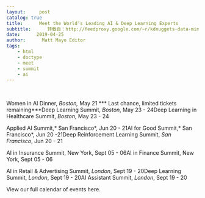 ```yaml
---
layout:     post
catalog: true
title:      Meet the World’s Leading AI & Deep Learning Experts
subtitle:      转载自：http://feedproxy.google.com/~r/kdnuggets-data-mining-analytics/~3/xptyFDgD6q4/rework-meet-worlds-leading-ai-deep-learning-experts.html
date:      2019-04-25
author:      Matt Mayo Editor
tags:
    - html
    - doctype
    - meet
    - summit
    - ai
---
```



  
 

Women in AI Dinner, *Boston,* May 21 *** Last chance, limited tickets remaining***Deep Learning Summit, *Boston*, May 23 - 24Deep Learning in Healthcare Summit, *Boston*, May 23 - 24

Applied AI Summit,* San Francisco*, Jun 20 - 21AI for Good Summit,* San Francisco*, Jun 20 -21Deep Reinforcement Learning Summit, *San Francisco*, Jun 20 - 21

AI in Insurance Summit, New York, Sept 05 - 06AI in Finance Summit, New York, Sept 05 - 06

AI in Retail & Advertising Summit, *London*, Sept 19 - 20Deep Learning Summit, *London*, Sept 19 - 20AI Assistant Summit, *London*, Sept 19 - 20

View our full calendar of events here.







